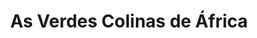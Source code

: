 ---
ref: sol-030-0050
title: "As Verdes Colinas de África"
author_name: ["Infante do Carmo"]
publisher: ["Livros do Brasil"]
year: "unknown date"
origin: ["Portugal"]
formats: ["book-cover"]
disciplines: [graphic-design]
tags:
layout: artifact
status: null
published: false
int_published: false
image_count:
date_added: 2023-06-16
batch:
---